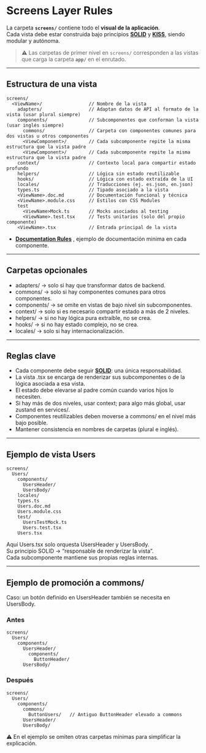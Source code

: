 # Screens Layer Rules

La carpeta **`screens/`** contiene todo el **visual de la aplicación**.  
Cada vista debe estar construida bajo principios **[SOLID](solid-rules.md)** y **[KISS](solid-rules.md)**, siendo modular y autónoma.  

> ⚠️ Las carpetas de primer nivel en `screens/` corresponden a las vistas que carga la carpeta **`app/`** en el enrutado.

---

## Estructura de una vista
```
screens/
  <ViewName>/                 // Nombre de la vista
    adapters/                 // Adaptan datos de API al formato de la vista (usar plural siempre)
    components/               // Subcomponentes que conforman la vista (usar inglés siempre)
      commons/                // Carpeta con componentes comunes para dos vistas u otros componentes
      <ViewComponent>/        // Cada subcomponente repite la misma estructura que la vista padre
      <ViewComponent>/        // Cada subcomponente repite la misma estructura que la vista padre
    context/                  // Contexto local para compartir estado profundo
    helpers/                  // Lógica sin estado reutilizable
    hooks/                    // Lógica con estado extraída de la UI
    locales/                  // Traducciones (ej. es.json, en.json)
    types.ts                  // Tipado asociado a la vista
    <ViewName>.doc.md         // Documentación funcional y técnica
    <ViewName>.module.css     // Estilos con CSS Modules
    test
      <ViewName>Mock.ts       // Mocks asociados al testing
      <ViewName>.test.tsx     // Tests unitarios (solo del propio componente)
    <ViewName>.tsx            // Entrada principal de la vista
```
- **[Documentation Rules](documentation-rules.md)** , ejemplo de documentación minima en cada componente.
---

## Carpetas opcionales
- adapters/ → solo si hay que transformar datos de backend.  
- commons/ -> solo si hay componentes comunes para otros componentes.
- components/ → se omite en vistas de bajo nivel sin subcomponentes.  
- context/ → solo si es necesario compartir estado a más de 2 niveles.  
- helpers/ → si no hay lógica pura extraíble, no se crea.  
- hooks/ → si no hay estado complejo, no se crea.  
- locales/ → solo si hay internacionalización.  

---

## Reglas clave
- Cada componente debe seguir **[SOLID](solid-rules.md)**: una única responsabilidad.  
- La vista <ViewName>.tsx se encarga de renderizar sus subcomponentes o de la lógica asociada a esa vista.  
- El estado debe elevarse al padre común cuando varios hijos lo necesiten.  
- Si hay más de dos niveles, usar context; para algo más global, usar zustand en services/.  
- Componentes reutilizables deben moverse a commons/ en el nivel más bajo posible.  
- Mantener consistencia en nombres de carpetas (plural e inglés).  

---

## Ejemplo de vista Users
```
screens/
  Users/
    components/
      UsersHeader/
      UsersBody/
    locales/
    types.ts
    Users.doc.md
    Users.module.css
    test/
      UsersTestMock.ts
      Users.test.tsx
    Users.tsx
```

Aquí Users.tsx solo orquesta UsersHeader y UsersBody.  
Su principio SOLID → “responsable de renderizar la vista”.  
Cada subcomponente mantiene sus propias reglas internas.

---

## Ejemplo de promoción a commons/

Caso: un botón definido en UsersHeader también se necesita en UsersBody.

### Antes
```
screens/
  Users/
    components/
      UsersHeader/
        components/
          ButtonHeader/
      UsersBody/
```

### Después
```
screens/
  Users/
    components/
      commons/
        ButtonUsers/   // Antiguo ButtonHeader elevado a commons
      UsersHeader/
      UsersBody/
```

⚠️ En el ejemplo se omiten otras carpetas mínimas para simplificar la explicación.
